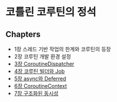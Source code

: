 # 코틀린 코루틴의 정석

## Chapters

- 1장 스레드 기반 작업의 한계와 코루틴의 등장
- 2장 코루틴 개발 환경 설정
- [3장 CoroutineDispatcher](src/main/kotlin/chapter3/Chapter3.md)
- [4장 코루틴 빌더와 Job](src/main/kotlin/chapter4/Chatper4.md)
- [5장 async와 Deferred](src/main/kotlin/chapter5/Chapter5.md)
- [6장 CoroutineContext](src/main/kotlin/chapter6/Chatper6.md)
- [7장 구조화된 동시성](src/main/kotlin/chapter7/Chapter7.md)